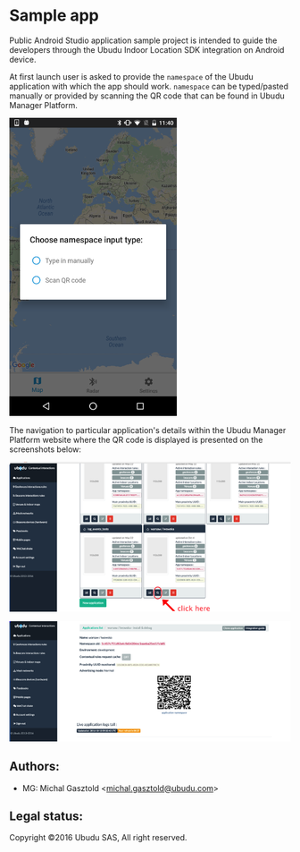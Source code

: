 # Sample app

Public Android Studio application sample project is intended to guide the developers through the Ubudu Indoor Location SDK integration on Android device.

At first launch user is asked to provide the `namespace` of the Ubudu application with which the app should work. `namespace` can be typed/pasted manually or provided by scanning the QR code that can be found in Ubudu Manager Platform. 

<img src="app_first_view.png" width="300"/>

The navigation to particular application's details within the Ubudu Manager Platform website where the QR code is displayed is presented on the screenshots below:

![](ubudu_apps.png)

![](ubudu_app_details.png)



## Authors:

-   MG: Michal Gasztold \<<michal.gasztold@ubudu.com>\>

## Legal status:

Copyright ©2016 Ubudu SAS, All right reserved.
